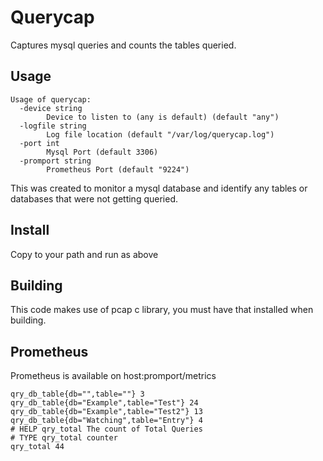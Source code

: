 # Querycap

Captures mysql queries and counts the tables queried.

## Usage

```
Usage of querycap:
  -device string
    	Device to listen to (any is default) (default "any")
  -logfile string
    	Log file location (default "/var/log/querycap.log")
  -port int
    	Mysql Port (default 3306)
  -promport string
    	Prometheus Port (default "9224")
```

This was created to monitor a mysql database and identify any tables or databases that were not getting queried. 

## Install

Copy to your path and run as above

## Building

This code makes use of pcap c library, you must have that installed when building.

## Prometheus

Prometheus is available on host:promport/metrics

```
qry_db_table{db="",table=""} 3
qry_db_table{db="Example",table="Test"} 24
qry_db_table{db="Example",table="Test2"} 13
qry_db_table{db="Watching",table="Entry"} 4
# HELP qry_total The count of Total Queries
# TYPE qry_total counter
qry_total 44
```